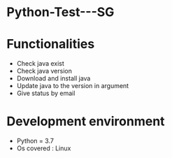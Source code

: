 # Python-Test---SG

# Functionalities
 - Check java exist
 - Check java version
 - Download and install java 
 - Update java to the version in argument
 - Give status by email

# Development environment
- Python = 3.7
- Os covered : Linux
